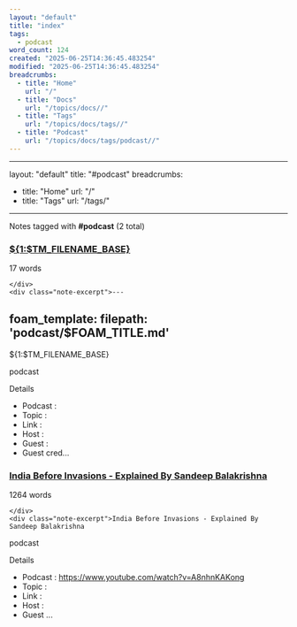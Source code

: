 ```yaml
---
layout: "default"
title: "index"
tags:
  - podcast
word_count: 124
created: "2025-06-25T14:36:45.483254"
modified: "2025-06-25T14:36:45.483254"
breadcrumbs:
  - title: "Home"
    url: "/"
  - title: "Docs"
    url: "/topics/docs//"
  - title: "Tags"
    url: "/topics/docs/tags//"
  - title: "Podcast"
    url: "/topics/docs/tags/podcast//"
---
```

---
layout: "default"
title: "#podcast"
breadcrumbs:
  - title: "Home"
    url: "/"
  - title: "Tags"
    url: "/tags/"
---
Notes tagged with **#podcast** (2 total)

<div class="note-grid">

<div class="note-card">
    <h3><a href="foam/templates/podcast/">${1:$TM_FILENAME_BASE}</a></h3>
    <div class="note-meta">
        17 words
        
    </div>
    <div class="note-excerpt">---
foam_template:
  filepath: 'podcast/$FOAM_TITLE.md'
---
 ${1:$TM_FILENAME_BASE}

podcast

 Details

- Podcast     :
- Topic       :
- Link        :
- Host        :
- Guest       :
- Guest cred...</div>
</div>

<div class="note-card">
    <h3><a href="podcast/india-before-invasions---explained-by-sandeep-balakrishna/">India Before Invasions - Explained By Sandeep Balakrishna</a></h3>
    <div class="note-meta">
        1264 words
        
    </div>
    <div class="note-excerpt">India Before Invasions - Explained By Sandeep Balakrishna

podcast

 Details

- Podcast     : https://www.youtube.com/watch?v=A8nhnKAKong
- Topic       :
- Link        :
- Host        :
- Guest  ...</div>
</div>
</div>